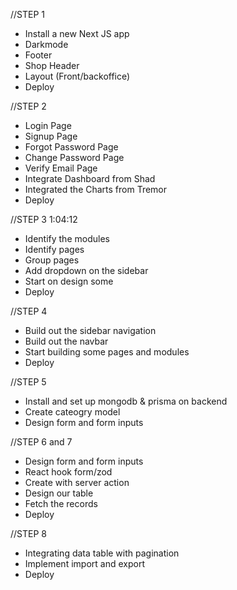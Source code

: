 //STEP 1

- Install a new Next JS app
- Darkmode
- Footer
- Shop Header
- Layout (Front/backoffice)
- Deploy

//STEP 2

- Login Page
- Signup Page
- Forgot Password Page
- Change Password Page
- Verify Email Page
- Integrate Dashboard from Shad
- Integrated the Charts from Tremor
- Deploy

//STEP 3 1:04:12

- Identify the modules
- Identify pages
- Group pages
- Add dropdown on the sidebar
- Start on design some
- Deploy

//STEP 4

- Build out the sidebar navigation
- Build out the navbar
- Start building some pages and modules
- Deploy

//STEP 5

- Install and set up mongodb & prisma on backend
- Create cateogry model
- Design form and form inputs

//STEP 6 and 7

- Design form and form inputs
- React hook form/zod
- Create with server action
- Design our table
- Fetch the records
- Deploy

//STEP 8

- Integrating data table with pagination
- Implement import and export
- Deploy
